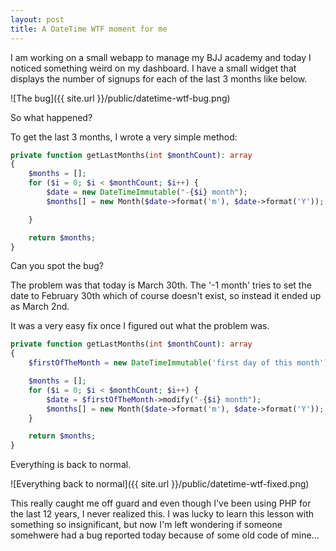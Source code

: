 ```yaml
---
layout: post
title: A DateTime WTF moment for me
---
```


I am working on a small webapp to manage my BJJ academy and today I noticed something weird on my dashboard. I have a small widget that displays the number of signups for each of the last 3 months like below.

![The bug]({{ site.url }}/public/datetime-wtf-bug.png)

So what happened?

To get the last 3 months, I wrote a very simple method:

```php
private function getLastMonths(int $monthCount): array
{
    $months = [];
    for ($i = 0; $i < $monthCount; $i++) {
        $date = new DateTimeImmutable("-{$i} month");
        $months[] = new Month($date->format('m'), $date->format('Y'));

    }

    return $months;
}
```

Can you spot the bug?

The problem was that today is March 30th. The '-1 month' tries to set the date to February 30th which of course doesn't exist, so instead it ended up as March 2nd.

It was a very easy fix once I figured out what the problem was.

```php
private function getLastMonths(int $monthCount): array
{
    $firstOfTheMonth = new DateTimeImmutable('first day of this month');

    $months = [];
    for ($i = 0; $i < $monthCount; $i++) {
        $date = $firstOfTheMonth->modify("-{$i} month");
        $months[] = new Month($date->format('m'), $date->format('Y'));
    }

    return $months;
}
```

Everything is back to normal.

![Everything back to normal]({{ site.url }}/public/datetime-wtf-fixed.png)

This really caught me off guard and even though I've been using PHP for the last 12 years, I never realized this. I was lucky to learn this lesson with something so insignificant, but now I'm left wondering if someone somehwere had a bug reported today because of some old code of mine...
